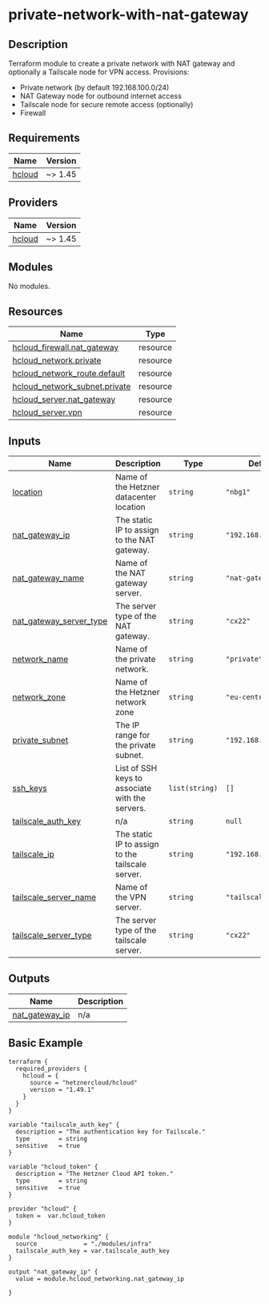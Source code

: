 # private-network-with-nat-gateway 

## Description
Terraform module to create a  private network with NAT gateway and optionally a Tailscale node for VPN access. Provisions:
- Private network (by default 192.168.100.0/24)
- NAT Gateway node for outbound internet access
- Tailscale node for secure remote access (optionally)
- Firewall

## Requirements

| Name | Version |
|------|---------|
| <a name="requirement_hcloud"></a> [hcloud](#requirement\_hcloud) | ~> 1.45 |

## Providers

| Name | Version |
|------|---------|
| <a name="provider_hcloud"></a> [hcloud](#provider\_hcloud) | ~> 1.45 |

## Modules

No modules.

## Resources

| Name | Type |
|------|------|
| [hcloud_firewall.nat_gateway](https://registry.terraform.io/providers/hetznercloud/hcloud/latest/docs/resources/firewall) | resource |
| [hcloud_network.private](https://registry.terraform.io/providers/hetznercloud/hcloud/latest/docs/resources/network) | resource |
| [hcloud_network_route.default](https://registry.terraform.io/providers/hetznercloud/hcloud/latest/docs/resources/network_route) | resource |
| [hcloud_network_subnet.private](https://registry.terraform.io/providers/hetznercloud/hcloud/latest/docs/resources/network_subnet) | resource |
| [hcloud_server.nat_gateway](https://registry.terraform.io/providers/hetznercloud/hcloud/latest/docs/resources/server) | resource |
| [hcloud_server.vpn](https://registry.terraform.io/providers/hetznercloud/hcloud/latest/docs/resources/server) | resource |

## Inputs

| Name | Description | Type | Default | Required |
|------|-------------|------|---------|:--------:|
| <a name="input_location"></a> [location](#input\_location) | Name of the Hetzner datacenter location | `string` | `"nbg1"` | no |
| <a name="input_nat_gateway_ip"></a> [nat\_gateway\_ip](#input\_nat\_gateway\_ip) | The static IP to assign to the NAT gateway. | `string` | `"192.168.100.2"` | no |
| <a name="input_nat_gateway_name"></a> [nat\_gateway\_name](#input\_nat\_gateway\_name) | Name of the NAT gateway server. | `string` | `"nat-gateway"` | no |
| <a name="input_nat_gateway_server_type"></a> [nat\_gateway\_server\_type](#input\_nat\_gateway\_server\_type) | The server type of the NAT gateway. | `string` | `"cx22"` | no |
| <a name="input_network_name"></a> [network\_name](#input\_network\_name) | Name of the private network. | `string` | `"private"` | no |
| <a name="input_network_zone"></a> [network\_zone](#input\_network\_zone) | Name of the Hetzner network zone | `string` | `"eu-central"` | no |
| <a name="input_private_subnet"></a> [private\_subnet](#input\_private\_subnet) | The IP range for the private subnet. | `string` | `"192.168.100.0/24"` | no |
| <a name="input_ssh_keys"></a> [ssh\_keys](#input\_ssh\_keys) | List of SSH keys to associate with the servers. | `list(string)` | `[]` | no |
| <a name="input_tailscale_auth_key"></a> [tailscale\_auth\_key](#input\_tailscale\_auth\_key) | n/a | `string` | `null` | no |
| <a name="input_tailscale_ip"></a> [tailscale\_ip](#input\_tailscale\_ip) | The static IP to assign to the tailscale server. | `string` | `"192.168.100.3"` | no |
| <a name="input_tailscale_server_name"></a> [tailscale\_server\_name](#input\_tailscale\_server\_name) | Name of the VPN server. | `string` | `"tailscale"` | no |
| <a name="input_tailscale_server_type"></a> [tailscale\_server\_type](#input\_tailscale\_server\_type) | The server type of the tailscale server. | `string` | `"cx22"` | no |

## Outputs

| Name | Description |
|------|-------------|
| <a name="output_nat_gateway_ip"></a> [nat\_gateway\_ip](#output\_nat\_gateway\_ip) | n/a |


## Basic Example
```hcl
terraform {
  required_providers {
    hcloud = {
      source = "hetznercloud/hcloud"
      version = "1.49.1"
    }
  }
}

variable "tailscale_auth_key" {
  description = "The authentication key for Tailscale."
  type        = string
  sensitive   = true
}

variable "hcloud_token" {
  description = "The Hetzner Cloud API token."
  type        = string
  sensitive   = true
}

provider "hcloud" {
  token =  var.hcloud_token
}

module "hcloud_networking" {
  source             = "./modules/infra"
  tailscale_auth_key = var.tailscale_auth_key
}

output "nat_gateway_ip" {
  value = module.hcloud_networking.nat_gateway_ip

}
